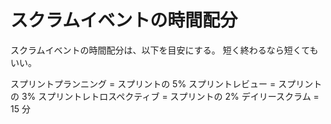 # スクラムイベントの時間配分

スクラムイベントの時間配分は、以下を目安にする。
短く終わるなら短くてもいい。

スプリントプランニング = スプリントの 5%
スプリントレビュー = スプリントの 3%
スプリントレトロスペクティブ = スプリントの 2%
デイリースクラム = 15 分
